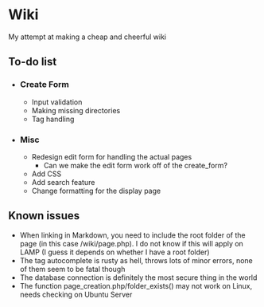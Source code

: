 # Wiki
My attempt at making a cheap and cheerful wiki

## To-do list
- ### Create Form
	- Input validation
	- Making missing directories
	- Tag handling
- ### Misc
	- Redesign edit form for handling the actual pages
		- Can we make the edit form work off of the create_form?
	- Add CSS
	- Add search feature
	- Change formatting for the display page

## Known issues
- When linking in Markdown, you need to include the root folder of the page (in this case /wiki/page.php). I do not know if this will apply on LAMP (I guess it depends on whether I have a root folder)
- The tag autocomplete is rusty as hell, throws lots of minor errors, none of them seem to be fatal though
- The database connection is definitely the most secure thing in the world
- The function page_creation.php/folder_exists() may not work on Linux, needs checking on Ubuntu Server
